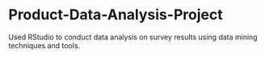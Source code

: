 # Product-Data-Analysis-Project
Used RStudio to conduct data analysis on survey results using data mining techniques and tools.
